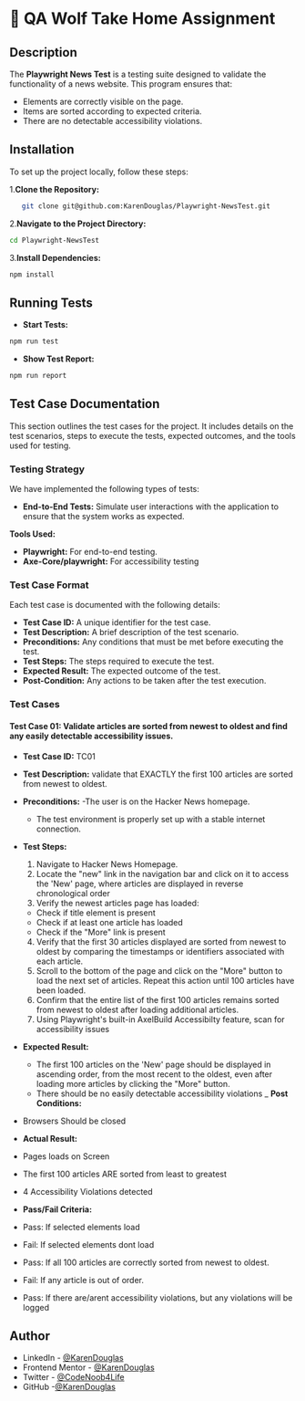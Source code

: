 # 🐺 QA Wolf Take Home Assignment

## Description

The **Playwright News Test** is a testing suite designed to validate the functionality of a news website. This program ensures that:
- Elements are correctly visible on the page.
- Items are sorted according to expected criteria.
- There are no detectable accessibility violations.

## Installation

To set up the project locally, follow these steps:

1.**Clone the Repository:**
```bash
   git clone git@github.com:KarenDouglas/Playwright-NewsTest.git
```
2.**Navigate to the Project Directory:**
```bash
cd Playwright-NewsTest
```
3.**Install Dependencies:**
```bash
npm install
```

## Running Tests
- **Start Tests:**
```bash
npm run test
```

- **Show Test Report:**
```bash 
npm run report
```
## Test Case Documentation

This section outlines the test cases for the project. It includes details on the test scenarios, steps to execute the tests, expected outcomes, and the tools used for testing.

### Testing Strategy

We have implemented the following types of tests:
- **End-to-End Tests:** Simulate user interactions with the application to ensure that the system works as expected.

**Tools Used:**
- **Playwright:** For end-to-end testing.
- **Axe-Core/playwright:** For accessibility testing

### Test Case Format

Each test case is documented with the following details:
- **Test Case ID:** A unique identifier for the test case.
- **Test Description:** A brief description of the test scenario.
- **Preconditions:** Any conditions that must be met before executing the test.
- **Test Steps:** The steps required to execute the test.
- **Expected Result:** The expected outcome of the test.
- **Post-Condition:** Any actions to be taken after the test execution.

###  Test Cases

#### Test Case 01: Validate articles are sorted from newest to oldest and find any easily detectable accessibility issues.
- **Test Case ID:** TC01
- **Test Description:** validate that EXACTLY the first 100 articles are sorted from newest to oldest.
- **Preconditions:**
  -The user is on the Hacker News homepage.
  - The test environment is properly set up with a stable internet connection.
- **Test Steps:**
  1. Navigate to Hacker News Homepage.
  2. Locate the "new" link in the navigation bar and click on it to access the 'New' page, where articles are displayed in reverse chronological order
  3. Verify the newest articles page has loaded:
  - Check if title element is present
  - Check if  at least one article has loaded
  - Check if the "More" link is present
  4. Verify that the first 30 articles displayed are sorted from newest to oldest by comparing the timestamps or identifiers associated with each article.
  5. Scroll to the bottom of the page and click on the "More" button to load the next set of articles. Repeat this action until 100 articles have been loaded.
  6. Confirm that the entire list of the first 100 articles remains sorted from newest to oldest after loading additional articles.
  7. Using Playwright's built-in AxelBuild Accessibilty feature, scan for accessibility issues
- **Expected Result:** 
  - The first 100 articles on the 'New' page should be displayed in ascending order, from the most recent to the oldest, even after loading more articles by clicking the "More" button.
  - There should be no easily detectable accessibility violations
_ **Post Conditions:**
- Browsers Should be closed

- **Actual Result:**
- Pages loads on Screen
- The first 100 articles ARE sorted from least to greatest
- 4 Accessibility Violations detected


- **Pass/Fail Criteria:**
- Pass: If selected elements load
- Fail: If selected elements dont load
- Pass: If all 100 articles are correctly sorted from newest to oldest.
- Fail: If any article is out of order.
- Pass: If there are/arent accessibility violations, but any violations will be logged

## Author

- LinkedIn - [@KarenDouglas](https://www.linkedin.com/in/karen-douglas-344974246/)
- Frontend Mentor - [@KarenDouglas](https://www.frontendmentor.io/profile/KarenDouglas)
- Twitter - [@CodeNoob4Life](https://twitter.com/CodeNoob4Life)
- GitHub -[@KarenDouglas](https://github.com/KarenDouglas)